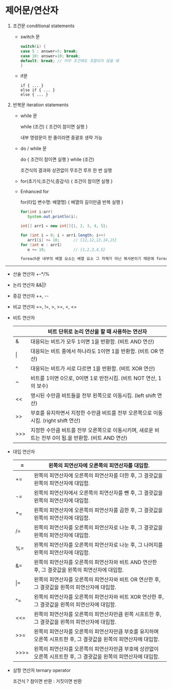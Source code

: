 # 제어문/연산자

1. 조건문 conditional statements

   - switch 문

     ```java
     switch(i) {
     case 5 : answer=5; break;
     case 10: answer=10; break;
     default: break; // 아무 조건에도 포함되지 않을 때
     }
     ```

   - if문

     ```
     if { ... }
     else if { ... }
     else { ... }
     ```

2. 반복문 iteration statements

   * while 문

     while (조건) { 조건이 참이면 실행 }

     내부 명령문이 한 줄이라면 중괄호 생략 가능

   * do / while 문

     do { 조건이 참이면 실행 } while (조건)

     조건식의 결과와 상관없이 무조건 루프 한 번 실행

   * for(초기식;조건식;증감식) { 조건이 참이면 실행 }

   * Enhanced for

     for(타입 변수명: 배열명) { 배열의 길이만큼 반복 실행 }

     ```java
     for(int i:arr)
     	System.out.println(i);
     
     int[] arr1 = new int[]{1, 2, 3, 4, 5};
     
     for (int i = 0; i < arr1.length; i++)
     	arr1[i] += 10;		// {11,12,13,14,15}
     for (int e : arr1)
     	e += 10;       		// {1,2,3,4,5}
     
     foreach문 내부의 배열 요소는 배열 요소 그 자체가 아닌 복사본이기 때문에 foreach문에서 배열 요소의 값을 변경하여도 원본 배열에는 아무런 영향을 주지 못한다.
     ```

<hr />

* 산술 연산자 +-*/%

* 논리 연산자 &&||!

* 증감 연산자 ++, --

* 비교 연산자 ==, !=, >, >=, <, <=

* 비트 연산자

  |      | 비트 단위로 논리 연산을 할 때 사용하는 연산자                |
  | ---- | ------------------------------------------------------------ |
  | &    | 대응되는 비트가 모두 1이면 1을 반환함. (비트 AND 연산)       |
  | \|   | 대응되는 비트 중에서 하나라도 1이면 1을 반환함. (비트 OR 연산) |
  | ^    | 대응되는 비트가 서로 다르면 1을 반환함. (비트 XOR 연산)      |
  | ~    | 비트를 1이면 0으로, 0이면 1로 반전시킴. (비트 NOT 연산, 1의 보수) |
  | <<   | 명시된 수만큼 비트들을 전부 왼쪽으로 이동시킴. (left shift 연산) |
  | >>   | 부호를 유지하면서 지정한 수만큼 비트를 전부 오른쪽으로 이동시킴. (right shift 연산) |
  | >>>  | 지정한 수만큼 비트를 전부 오른쪽으로 이동시키며, 새로운 비트는 전부 0이 됨.을 반환함. (비트 AND 연산) |

* 대입 연산자

  | =    | 왼쪽의 피연산자에 오른쪽의 피연산자를 대입함.                |
  | ---- | ------------------------------------------------------------ |
  | +=   | 왼쪽의 피연산자에 오른쪽의 피연산자를 더한 후, 그 결괏값을 왼쪽의 피연산자에 대입함. |
  | -=   | 왼쪽의 피연산자에서 오른쪽의 피연산자를 뺀 후, 그 결괏값을 왼쪽의 피연산자에 대입함. |
  | *=   | 왼쪽의 피연산자에 오른쪽의 피연산자를 곱한 후, 그 결괏값을 왼쪽의 피연산자에 대입함. |
  | /=   | 왼쪽의 피연산자를 오른쪽의 피연산자로 나눈 후, 그 결괏값을 왼쪽의 피연산자에 대입함. |
  | %=   | 왼쪽의 피연산자를 오른쪽의 피연산자로 나눈 후, 그 나머지를 왼쪽의 피연산자에 대입함. |
  | &=   | 왼쪽의 피연산자를 오른쪽의 피연산자와 비트 AND 연산한 후, 그 결괏값을 왼쪽의 피연산자에 대입함. |
  | \|=  | 왼쪽의 피연산자를 오른쪽의 피연산자와 비트 OR 연산한 후, 그 결괏값을 왼쪽의 피연산자에 대입함. |
  | ^=   | 왼쪽의 피연산자를 오른쪽의 피연산자와 비트 XOR 연산한 후, 그 결괏값을 왼쪽의 피연산자에 대입함. |
  | <<=  | 왼쪽의 피연산자를 오른쪽의 피연산자만큼 왼쪽 시프트한 후, 그 결괏값을 왼쪽의 피연산자에 대입함. |
  | >>=  | 왼쪽의 피연산자를 오른쪽의 피연산자만큼 부호를 유지하며 오른쪽 시프트한 후, 그 결괏값을 왼쪽의 피연산자에 대입함. |
  | >>>= | 왼쪽의 피연산자를 오른쪽의 피연산자만큼 부호에 상관없이 오른쪽 시프트한 후, 그 결괏값을 왼쪽의 피연산자에 대입함. |

* 삼항 연산자 ternary operator

  조건식 ? 참이면 반환 : 거짓이면 반환

  